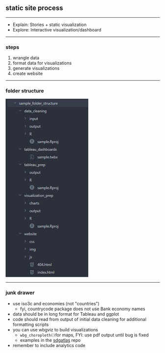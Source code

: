 
## static site process

----

* Explain: Stories + static visualization
* Explore: Interactive visualization/dashboard

----

### steps

1. wrangle data
2. format data for visualizations
3. generate visualizations
4. create website

----

### folder structure
![folders](./assets/folder_structure.PNG)

----

### junk drawer

* use iso3c and economies (not "countries")
  - fyi, countrycode package does not use Bank economy names
* data should be in long format for Tableau and ggplot
* code should read from output of initial data cleaning for additional formatting scripts
* you can use wbgviz to build visualizations
  - `wbg_choropleth()`for maps, FYI: use pdf output until bug is fixed
  - examples in the [sdgatlas](https://github.com/worldbank/sdgatlas2018) repo
* remember to include analytics code
